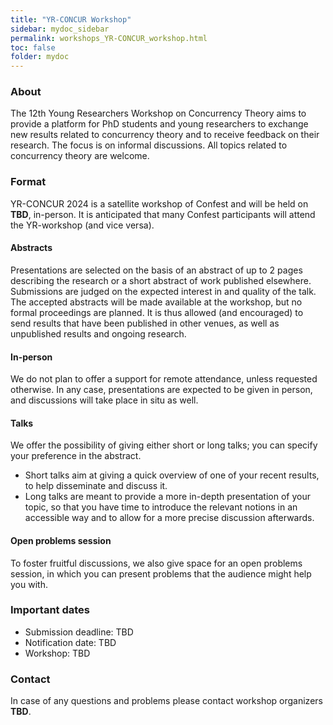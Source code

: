 ```yaml
---
title: "YR-CONCUR Workshop"
sidebar: mydoc_sidebar
permalink: workshops_YR-CONCUR_workshop.html
toc: false 
folder: mydoc
---
```

### About
The 12th Young Researchers Workshop on Concurrency Theory aims to provide a platform for PhD students and young researchers to exchange new results related to concurrency theory and to receive feedback on their research. The focus is on informal discussions. All topics related to concurrency theory are welcome.

### Format
YR-CONCUR 2024 is a satellite workshop of Confest and will be held on **TBD**, in-person. It is anticipated that many Confest participants will attend the YR-workshop (and vice versa).

#### Abstracts
Presentations are selected on the basis of an abstract of up to 2 pages describing the research or a short abstract of work published elsewhere. Submissions are judged on the expected interest in and quality of the talk. The accepted abstracts will be made available at the workshop, but no formal proceedings are planned. It is thus allowed (and encouraged) to send results that have been published in other venues, as well as unpublished results and ongoing research.

#### In-person
We do not plan to offer a support for remote attendance, unless requested otherwise. In any case, presentations are expected to be given in person, and discussions will take place in situ as well.

#### Talks
We offer the possibility of giving either short or long talks; you can specify your preference in the abstract.
* Short talks aim at giving a quick overview of one of your recent results, to help disseminate and discuss it.
* Long talks are meant to provide a more in-depth presentation of your topic, so that you have time to introduce the relevant notions in an accessible way and to allow for a more precise discussion afterwards.

#### Open problems session
To foster fruitful discussions, we also give space for an open problems session, in which you can present problems that the audience might help you with.

### Important dates
* Submission deadline: TBD
* Notification date: TBD
* Workshop: TBD

### Contact
In case of any questions and problems please contact workshop organizers **TBD**.​

